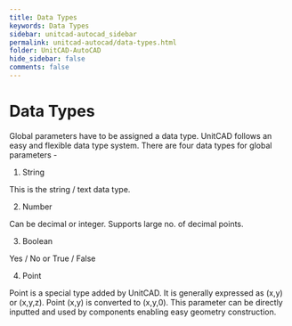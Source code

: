 ```yaml
---
title: Data Types
keywords: Data Types
sidebar: unitcad-autocad_sidebar
permalink: unitcad-autocad/data-types.html
folder: UnitCAD-AutoCAD
hide_sidebar: false
comments: false
---
```

# Data Types



Global parameters have to be assigned a data type. UnitCAD follows an easy and flexible data type system. There are four data types for global parameters -

1.  String

This is the string / text data type.

2.  Number

Can be decimal or integer. Supports large no. of decimal points.

3.  Boolean

Yes / No or True / False

4.  Point

Point is a special type added by UnitCAD. It is generally expressed as (x,y) or (x,y,z). Point (x,y) is converted to (x,y,0). This parameter can be directly inputted and used by components enabling easy geometry construction.

